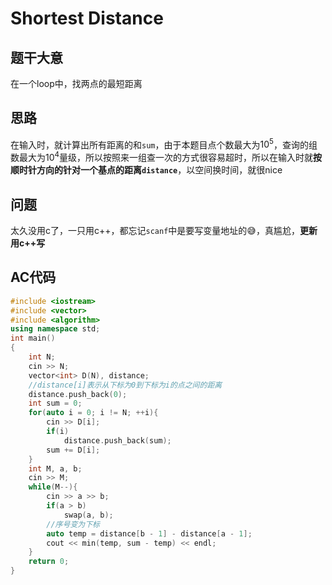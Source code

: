 # Shortest Distance
## 题干大意

在一个loop中，找两点的最短距离

## 思路

在输入时，就计算出所有距离的和`sum`，由于本题目点个数最大为$10^5$，查询的组数最大为$10^4$量级，所以按照来一组查一次的方式很容易超时，所以在输入时就**按顺时针方向的针对一个基点的距离`distance`**，以空间换时间，就很nice

## 问题

太久没用c了，一只用c++，都忘记`scanf`中是要写变量地址的😅，真尴尬，**更新用c++写**

## AC代码

```cpp linenums='1'
#include <iostream>
#include <vector>
#include <algorithm>
using namespace std;
int main()
{
    int N;
    cin >> N;
    vector<int> D(N), distance;
    //distance[i]表示从下标为0到下标为i的点之间的距离
    distance.push_back(0);
    int sum = 0;
    for(auto i = 0; i != N; ++i){
        cin >> D[i];
        if(i)
            distance.push_back(sum);
        sum += D[i];
    }
    int M, a, b;
    cin >> M;
    while(M--){
        cin >> a >> b;
        if(a > b)
            swap(a, b);
        //序号变为下标
        auto temp = distance[b - 1] - distance[a - 1];
        cout << min(temp, sum - temp) << endl;
    }
    return 0;
}
```

